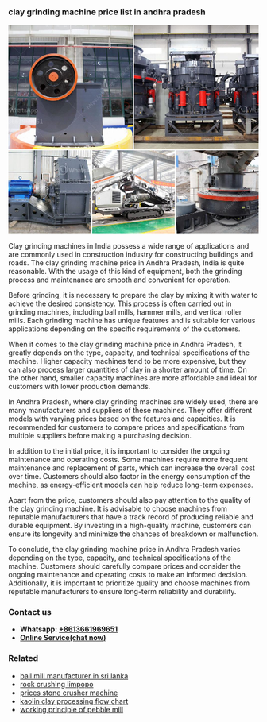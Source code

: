 <h3>clay grinding machine price list in andhra pradesh</h3><img src='1706767943.jpg' alt=''><p>Clay grinding machines in India possess a wide range of applications and are commonly used in construction industry for constructing buildings and roads. The clay grinding machine price in Andhra Pradesh, India is quite reasonable. With the usage of this kind of equipment, both the grinding process and maintenance are smooth and convenient for operation.</p><p>Before grinding, it is necessary to prepare the clay by mixing it with water to achieve the desired consistency. This process is often carried out in grinding machines, including ball mills, hammer mills, and vertical roller mills. Each grinding machine has unique features and is suitable for various applications depending on the specific requirements of the customers.</p><p>When it comes to the clay grinding machine price in Andhra Pradesh, it greatly depends on the type, capacity, and technical specifications of the machine. Higher capacity machines tend to be more expensive, but they can also process larger quantities of clay in a shorter amount of time. On the other hand, smaller capacity machines are more affordable and ideal for customers with lower production demands.</p><p>In Andhra Pradesh, where clay grinding machines are widely used, there are many manufacturers and suppliers of these machines. They offer different models with varying prices based on the features and capacities. It is recommended for customers to compare prices and specifications from multiple suppliers before making a purchasing decision.</p><p>In addition to the initial price, it is important to consider the ongoing maintenance and operating costs. Some machines require more frequent maintenance and replacement of parts, which can increase the overall cost over time. Customers should also factor in the energy consumption of the machine, as energy-efficient models can help reduce long-term expenses.</p><p>Apart from the price, customers should also pay attention to the quality of the clay grinding machine. It is advisable to choose machines from reputable manufacturers that have a track record of producing reliable and durable equipment. By investing in a high-quality machine, customers can ensure its longevity and minimize the chances of breakdown or malfunction.</p><p>To conclude, the clay grinding machine price in Andhra Pradesh varies depending on the type, capacity, and technical specifications of the machine. Customers should carefully compare prices and consider the ongoing maintenance and operating costs to make an informed decision. Additionally, it is important to prioritize quality and choose machines from reputable manufacturers to ensure long-term reliability and durability.</p><h3>Contact us</h3><ul><li><strong>Whatsapp:&nbsp;<a href="https://wa.me/8613661969651">+8613661969651</a></strong></li><li><a href="https://swt.shibang-china.com/?git&amp;zhl&amp;clay grinding machine price list in andhra pradesh"><strong>Online Service(chat now)</strong></a></li></ul><h3>Related</h3><ul><li><a href='ball mill manufacturer in sri lanka.md'>ball mill manufacturer in sri lanka</a></li><li><a href='rock crushing limpopo.md'>rock crushing limpopo</a></li><li><a href='prices stone crusher machine.md'>prices stone crusher machine</a></li><li><a href='kaolin clay processing flow chart.md'>kaolin clay processing flow chart</a></li><li><a href='working principle of pebble mill.md'>working principle of pebble mill</a></li></ul>